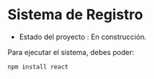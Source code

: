 <h1> Sistema de Registro</h1>

- Estado del proyecto : En construcción.

Para ejecutar el sistema, debes poder: 

```npm install react```
